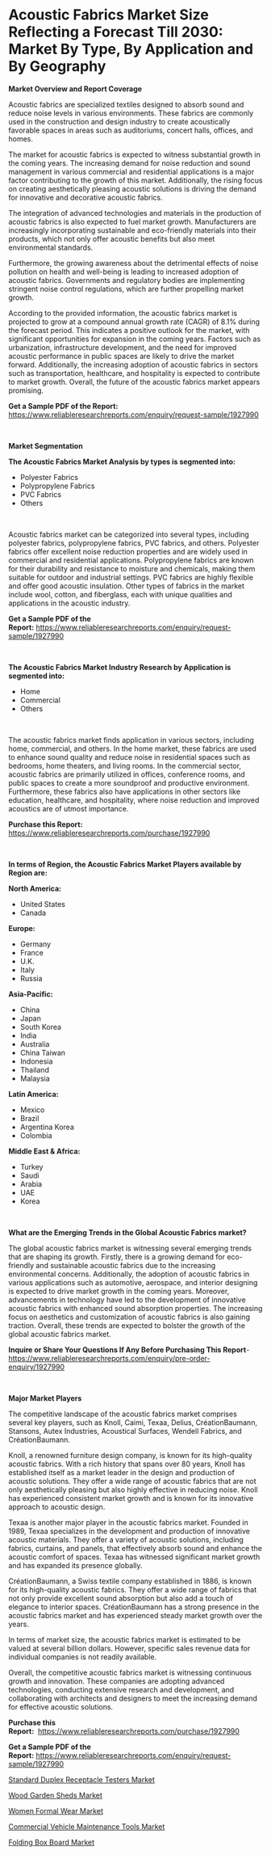 <p><h1>Acoustic Fabrics Market Size Reflecting a Forecast Till 2030: Market By Type, By Application and By Geography</h1></p><p><strong>Market Overview and Report Coverage</strong></p>
<p><p>Acoustic fabrics are specialized textiles designed to absorb sound and reduce noise levels in various environments. These fabrics are commonly used in the construction and design industry to create acoustically favorable spaces in areas such as auditoriums, concert halls, offices, and homes.</p><p>The market for acoustic fabrics is expected to witness substantial growth in the coming years. The increasing demand for noise reduction and sound management in various commercial and residential applications is a major factor contributing to the growth of this market. Additionally, the rising focus on creating aesthetically pleasing acoustic solutions is driving the demand for innovative and decorative acoustic fabrics.</p><p>The integration of advanced technologies and materials in the production of acoustic fabrics is also expected to fuel market growth. Manufacturers are increasingly incorporating sustainable and eco-friendly materials into their products, which not only offer acoustic benefits but also meet environmental standards.</p><p>Furthermore, the growing awareness about the detrimental effects of noise pollution on health and well-being is leading to increased adoption of acoustic fabrics. Governments and regulatory bodies are implementing stringent noise control regulations, which are further propelling market growth.</p><p>According to the provided information, the acoustic fabrics market is projected to grow at a compound annual growth rate (CAGR) of 8.1% during the forecast period. This indicates a positive outlook for the market, with significant opportunities for expansion in the coming years. Factors such as urbanization, infrastructure development, and the need for improved acoustic performance in public spaces are likely to drive the market forward. Additionally, the increasing adoption of acoustic fabrics in sectors such as transportation, healthcare, and hospitality is expected to contribute to market growth. Overall, the future of the acoustic fabrics market appears promising.</p></p>
<p><strong>Get a Sample PDF of the Report:</strong> <a href="https://www.reliableresearchreports.com/enquiry/request-sample/1927990">https://www.reliableresearchreports.com/enquiry/request-sample/1927990</a></p>
<p>&nbsp;</p>
<p><strong>Market Segmentation</strong></p>
<p><strong>The Acoustic Fabrics Market Analysis by types is segmented into:</strong></p>
<p><ul><li>Polyester Fabrics</li><li>Polypropylene Fabrics</li><li>PVC Fabrics</li><li>Others</li></ul></p>
<p>&nbsp;</p>
<p><p>Acoustic fabrics market can be categorized into several types, including polyester fabrics, polypropylene fabrics, PVC fabrics, and others. Polyester fabrics offer excellent noise reduction properties and are widely used in commercial and residential applications. Polypropylene fabrics are known for their durability and resistance to moisture and chemicals, making them suitable for outdoor and industrial settings. PVC fabrics are highly flexible and offer good acoustic insulation. Other types of fabrics in the market include wool, cotton, and fiberglass, each with unique qualities and applications in the acoustic industry.</p></p>
<p><strong>Get a Sample PDF of the Report:</strong>&nbsp;<a href="https://www.reliableresearchreports.com/enquiry/request-sample/1927990">https://www.reliableresearchreports.com/enquiry/request-sample/1927990</a></p>
<p>&nbsp;</p>
<p><strong>The Acoustic Fabrics Market Industry Research by Application is segmented into:</strong></p>
<p><ul><li>Home</li><li>Commercial</li><li>Others</li></ul></p>
<p>&nbsp;</p>
<p><p>The acoustic fabrics market finds application in various sectors, including home, commercial, and others. In the home market, these fabrics are used to enhance sound quality and reduce noise in residential spaces such as bedrooms, home theaters, and living rooms. In the commercial sector, acoustic fabrics are primarily utilized in offices, conference rooms, and public spaces to create a more soundproof and productive environment. Furthermore, these fabrics also have applications in other sectors like education, healthcare, and hospitality, where noise reduction and improved acoustics are of utmost importance.</p></p>
<p><strong>Purchase this Report:</strong>&nbsp; <a href="https://www.reliableresearchreports.com/purchase/1927990">https://www.reliableresearchreports.com/purchase/1927990</a></p>
<p>&nbsp;</p>
<p><strong>In terms of Region, the Acoustic Fabrics Market Players available by Region are:</strong></p>
<p>
    <p> <strong> North America: </strong>
        <ul>
            <li>United States</li>
            <li>Canada</li>
        </ul>
        </p> 
    <p> <strong> Europe: </strong>
        <ul>
            <li>Germany</li>
            <li>France</li>
            <li>U.K.</li>
            <li>Italy</li>
            <li>Russia</li>
        </ul>
        </p> 
    <p> <strong> Asia-Pacific: </strong>
        <ul>
            <li>China</li>
            <li>Japan</li>
            <li>South Korea</li>
            <li>India</li>
            <li>Australia</li>
            <li>China Taiwan</li>
            <li>Indonesia</li>
            <li>Thailand</li>
            <li>Malaysia</li>
        </ul>
        </p> 
    <p> <strong> Latin America: </strong>
        <ul>
            <li>Mexico</li>
            <li>Brazil</li>
            <li>Argentina Korea</li>
            <li>Colombia</li>
        </ul>
        </p> 
    <p> <strong> Middle East & Africa: </strong>
        <ul>
            <li>Turkey</li>
            <li>Saudi</li>
            <li>Arabia</li>
            <li>UAE</li>
            <li>Korea</li>
        </ul>
    </p>
    </p>
<p>&nbsp;</p>
<p><strong>What are the Emerging Trends in the Global Acoustic Fabrics market?</strong></p>
<p><p>The global acoustic fabrics market is witnessing several emerging trends that are shaping its growth. Firstly, there is a growing demand for eco-friendly and sustainable acoustic fabrics due to the increasing environmental concerns. Additionally, the adoption of acoustic fabrics in various applications such as automotive, aerospace, and interior designing is expected to drive market growth in the coming years. Moreover, advancements in technology have led to the development of innovative acoustic fabrics with enhanced sound absorption properties. The increasing focus on aesthetics and customization of acoustic fabrics is also gaining traction. Overall, these trends are expected to bolster the growth of the global acoustic fabrics market.</p></p>
<p><strong>Inquire or Share Your Questions If Any Before Purchasing This Report</strong>- <a href="https://www.reliableresearchreports.com/enquiry/pre-order-enquiry/1927990">https://www.reliableresearchreports.com/enquiry/pre-order-enquiry/1927990</a></p>
<p>&nbsp;</p>
<p><strong>Major Market Players</strong></p>
<p><p>The competitive landscape of the acoustic fabrics market comprises several key players, such as Knoll, Caimi, Texaa, Delius, CréationBaumann, Stansons, Autex Industries, Acoustical Surfaces, Wendell Fabrics, and CréationBaumann.</p><p>Knoll, a renowned furniture design company, is known for its high-quality acoustic fabrics. With a rich history that spans over 80 years, Knoll has established itself as a market leader in the design and production of acoustic solutions. They offer a wide range of acoustic fabrics that are not only aesthetically pleasing but also highly effective in reducing noise. Knoll has experienced consistent market growth and is known for its innovative approach to acoustic design.</p><p>Texaa is another major player in the acoustic fabrics market. Founded in 1989, Texaa specializes in the development and production of innovative acoustic materials. They offer a variety of acoustic solutions, including fabrics, curtains, and panels, that effectively absorb sound and enhance the acoustic comfort of spaces. Texaa has witnessed significant market growth and has expanded its presence globally.</p><p>CréationBaumann, a Swiss textile company established in 1886, is known for its high-quality acoustic fabrics. They offer a wide range of fabrics that not only provide excellent sound absorption but also add a touch of elegance to interior spaces. CréationBaumann has a strong presence in the acoustic fabrics market and has experienced steady market growth over the years.</p><p>In terms of market size, the acoustic fabrics market is estimated to be valued at several billion dollars. However, specific sales revenue data for individual companies is not readily available.</p><p>Overall, the competitive acoustic fabrics market is witnessing continuous growth and innovation. These companies are adopting advanced technologies, conducting extensive research and development, and collaborating with architects and designers to meet the increasing demand for effective acoustic solutions.</p></p>
<p><strong>Purchase this Report:</strong>&nbsp;&nbsp;<a href="https://www.reliableresearchreports.com/purchase/1927990">https://www.reliableresearchreports.com/purchase/1927990</a></p>
<p></p>
<p><strong>Get a Sample PDF of the Report:</strong>&nbsp;<a href="https://www.reliableresearchreports.com/enquiry/request-sample/1927990">https://www.reliableresearchreports.com/enquiry/request-sample/1927990</a></p>
<p><p><a href="https://github.com/gdfhhhj/Market-Research-Report-List-1/blob/main/standard-duplex-receptacle-testers-market.md">Standard Duplex Receptacle Testers Market</a></p><p><a href="https://www.linkedin.com/pulse/wood-garden-sheds-market-size-2023-2030-global-industrial-jpeme/">Wood Garden Sheds Market</a></p><p><a href="https://www.linkedin.com/pulse/women-formal-wear-market-size-share-amp-trends-analysis-report-0jhye/">Women Formal Wear Market</a></p><p><a href="https://github.com/luckyshygirl/Market-Research-Report-List-1/blob/main/commercial-vehicle-maintenance-tools-market.md">Commercial Vehicle Maintenance Tools Market</a></p><p><a href="https://medium.com/@suryayadavrp23/analyzing-folding-box-board-market-global-industry-perspective-and-forecast-2023-to-2030-c63e6f70f96e">Folding Box Board Market</a></p></p>